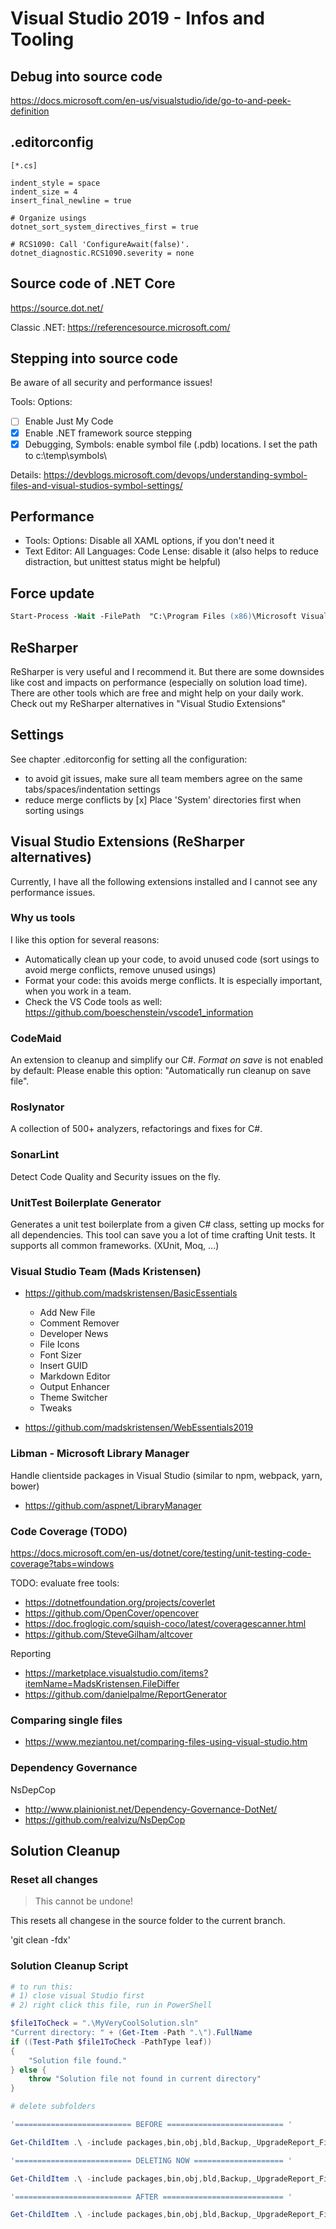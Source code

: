 # Visual Studio 2019 - Infos and Tooling

## Debug into source code

<https://docs.microsoft.com/en-us/visualstudio/ide/go-to-and-peek-definition>

## .editorconfig

```config
[*.cs]

indent_style = space
indent_size = 4
insert_final_newline = true

# Organize usings
dotnet_sort_system_directives_first = true

# RCS1090: Call 'ConfigureAwait(false)'.
dotnet_diagnostic.RCS1090.severity = none
```

## Source code of .NET Core

<https://source.dot.net/>

Classic .NET: <https://referencesource.microsoft.com/>

## Stepping into source code

Be aware of all security and performance issues!

Tools: Options:

- [ ] Enable Just My Code
- [x] Enable .NET framework source stepping
- [x] Debugging, Symbols: enable symbol file (.pdb) locations. I set the path to c:\temp\symbols\

Details: <https://devblogs.microsoft.com/devops/understanding-symbol-files-and-visual-studios-symbol-settings/>

## Performance

- Tools: Options: Disable all XAML options, if you don't need it
- Text Editor: All Languages: Code Lense: disable it (also helps to reduce distraction, but unittest status might be helpful)

## Force update

```ps
Start-Process -Wait -FilePath  "C:\Program Files (x86)\Microsoft Visual Studio\Installer\vs_installer.exe" -ArgumentList "update --passive --norestart --installpath ""C:\Program Files (x86)\Microsoft Visual Studio\2019\Enterprise"""
```

## ReSharper

ReSharper is very useful and I recommend it. But there are some downsides like cost and impacts on performance (especially on solution load time).
There are other tools which are free and might help on your daily work. Check out my ReSharper alternatives in "Visual Studio Extensions"

## Settings

See chapter .editorconfig for setting all the configuration:

- to avoid git issues, make sure all team members agree on the same tabs/spaces/indentation settings
- reduce merge conflicts by [x] Place 'System' directories first when sorting usings

## Visual Studio Extensions (ReSharper alternatives)

Currently, I have all the following extensions installed and I cannot see any performance issues.

### Why us tools

I like this option for several reasons:

- Automatically clean up your code, to avoid unused code (sort usings to avoid merge conflicts, remove unused usings)
- Format your code: this avoids merge conflicts. It is especially important, when you work in a team.
- Check the VS Code tools as well: <https://github.com/boeschenstein/vscode1_information>

### CodeMaid

An extension to cleanup and simplify our C#. *Format on save* is not enabled by default: Please enable this option: "Automatically run cleanup on save file".

### Roslynator

A collection of 500+ analyzers, refactorings and fixes for C#.

### SonarLint

Detect Code Quality and Security issues on the fly.

### UnitTest Boilerplate Generator

Generates a unit test boilerplate from a given C# class, setting up mocks for all dependencies. This tool can save you a lot of time crafting Unit tests. It supports all common frameworks. (XUnit, Moq, ...)

### Visual Studio Team (Mads Kristensen)

- https://github.com/madskristensen/BasicEssentials
    - Add New File
    - Comment Remover
    - Developer News
    - File Icons
    - Font Sizer
    - Insert GUID
    - Markdown Editor
    - Output Enhancer
    - Theme Switcher
    - Tweaks

- https://github.com/madskristensen/WebEssentials2019

### Libman - Microsoft Library Manager

Handle clientside packages in Visual Studio (similar to npm, webpack, yarn, bower)

- <https://github.com/aspnet/LibraryManager>

### Code Coverage (TODO)

https://docs.microsoft.com/en-us/dotnet/core/testing/unit-testing-code-coverage?tabs=windows

TODO: evaluate free tools:

- https://dotnetfoundation.org/projects/coverlet
- https://github.com/OpenCover/opencover
- https://doc.froglogic.com/squish-coco/latest/coveragescanner.html
- https://github.com/SteveGilham/altcover

Reporting

- https://marketplace.visualstudio.com/items?itemName=MadsKristensen.FileDiffer
- https://github.com/danielpalme/ReportGenerator

### Comparing single files

- https://www.meziantou.net/comparing-files-using-visual-studio.htm

### Dependency Governance

NsDepCop

- http://www.plainionist.net/Dependency-Governance-DotNet/
- https://github.com/realvizu/NsDepCop

## Solution Cleanup

### Reset all changes

>This cannot be undone!

This resets all changese in the source folder to the current branch.

'git clean -fdx'

### Solution Cleanup Script

```powershell
# to run this: 
# 1) close visual Studio first
# 2) right click this file, run in PowerShell

$file1ToCheck = ".\MyVeryCoolSolution.sln"
"Current directory: " + (Get-Item -Path ".\").FullName
if ((Test-Path $file1ToCheck -PathType leaf))
{
    "Solution file found."
} else {
    throw "Solution file not found in current directory"
}

# delete subfolders

'========================== BEFORE ========================== '

Get-ChildItem .\ -include packages,bin,obj,bld,Backup,_UpgradeReport_Files,Debug,Release,ipch,help,.vs -Recurse 

'========================== DELETING NOW ==================== '

Get-ChildItem .\ -include packages,bin,obj,bld,Backup,_UpgradeReport_Files,Debug,Release,ipch,help,.vs -Recurse | foreach ($_) { remove-item $_.fullname -Force -Recurse }

'========================== AFTER =========================== '

Get-ChildItem .\ -include packages,bin,obj,bld,Backup,_UpgradeReport_Files,Debug,Release,ipch,help,.vs -Recurse 

```
